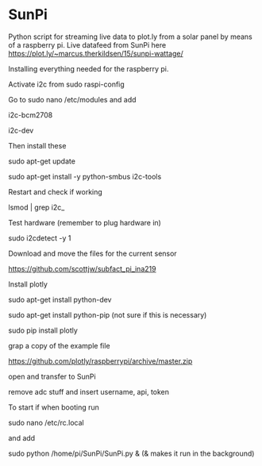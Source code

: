 # SunPi 
Python script for streaming live data to plot.ly from a solar panel by means of a raspberry pi.
Live datafeed from SunPi here https://plot.ly/~marcus.therkildsen/15/sunpi-wattage/

Installing everything needed for the raspberry pi.

Activate i2c from sudo raspi-config

Go to sudo nano /etc/modules and add

i2c-bcm2708

i2c-dev

Then install these

sudo apt-get update

sudo apt-get install -y python-smbus i2c-tools

Restart and check if working 

lsmod | grep i2c_

Test hardware (remember to plug hardware in)

sudo i2cdetect -y 1

Download and move the files for the current sensor

https://github.com/scottjw/subfact_pi_ina219

Install plotly 

sudo apt-get install python-dev

sudo apt-get install python-pip (not sure if this is necessary)

sudo pip install plotly 

grap a copy of the example file 

https://github.com/plotly/raspberrypi/archive/master.zip

open and transfer to SunPi

remove adc stuff and insert username, api, token


To start if when booting run 

sudo nano /etc/rc.local

and add 

sudo python /home/pi/SunPi/SunPi.py & (& makes it run in the background)
